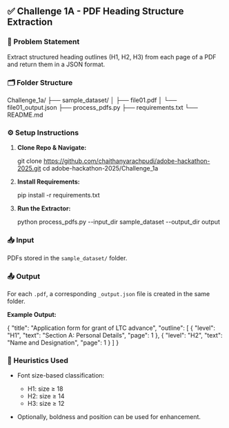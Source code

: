 

## ✅ Challenge 1A - PDF Heading Structure Extraction

### 📄 Problem Statement

Extract structured heading outlines (H1, H2, H3) from each page of a PDF and return them in a JSON format.


### 🗂️ Folder Structure

Challenge_1a/
├── sample_dataset/
│   ├── file01.pdf
│   └── file01_output.json
├── process_pdfs.py
├── requirements.txt
└── README.md

### ⚙️ Setup Instructions

1. **Clone Repo & Navigate:**

   git clone https://github.com/chaithanyarachpudi/adobe-hackathon-2025.git
   cd adobe-hackathon-2025/Challenge_1a


2. **Install Requirements:**

   pip install -r requirements.txt


3. **Run the Extractor:**

   python process_pdfs.py --input_dir sample_dataset --output_dir output

   
### 📥 Input

PDFs stored in the `sample_dataset/` folder.


### 📤 Output

For each `.pdf`, a corresponding `_output.json` file is created in the same folder.

**Example Output:**

{
  "title": "Application form for grant of LTC advance",
  "outline": [
    {
      "level": "H1",
      "text": "Section A: Personal Details",
      "page": 1
    },
    {
      "level": "H2",
      "text": "Name and Designation",
      "page": 1
    }
  ]
}

### 🔧 Heuristics Used

* Font size-based classification:

  * H1: size ≥ 18
  * H2: size ≥ 14
  * H3: size ≥ 12
* Optionally, boldness and position can be used for enhancement.